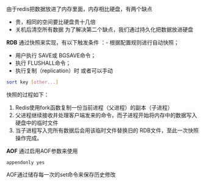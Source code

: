 由于redis把数据放进了内存里面，内存相比硬盘，有两个缺点
- 贵，相同的空间要比硬盘贵十几倍
- 关机后清空所有数据
为了解决第二个缺点，我们通过持久化把数据放进硬盘

**RDB**
通过快照来实现，有以下触发条件
：- 根据配置规则进行自动快照；
- 用户执行 SAVE或 BGSAVE命令；
- 执行 FLUSHALL命令；
- 执行复制（replication）时
或者可以手动
```bash
sort key [other...]
```

快照的过程如下：
1. Redis使用fork函数复制一份当前进程（父进程）的副本（子进程）
2. 父进程继续接收并处理客户端发来的命令，而子进程开始将内存中的数据写入硬盘中的临时文件
3. 当子进程写入完所有数据后会用该临时文件替换旧的 RDB文件，至此一次快照操作完成。

**AOF**
通过启用AOF参数来使用
```
appendonly yes
```
AOF通过储存每一次的set命令来保存历史修改